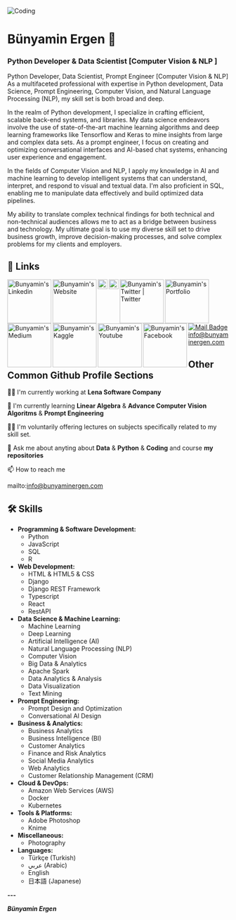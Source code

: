 ![Coding](https://github.com/bunyaminergen/bunyaminergen/blob/ef88835ff47f90ab7e7cd7c6d3192b8520b776df/img/coding.gif)

# Bünyamin Ergen 👋 
### Python Developer & Data Scientist [Computer Vision & NLP ]

Python Developer, Data Scientist, Prompt Engineer [Computer Vision & NLP]
As a multifaceted professional with expertise in Python development, Data Science, Prompt Engineering, Computer Vision, and Natural Language Processing (NLP), my skill set is both broad and deep.

In the realm of Python development, I specialize in crafting efficient, scalable back-end systems, and libraries. My data science endeavors involve the use of state-of-the-art machine learning algorithms and deep learning frameworks like Tensorflow and Keras to mine insights from large and complex data sets. As a prompt engineer, I focus on creating and optimizing conversational interfaces and AI-based chat systems, enhancing user experience and engagement.

In the fields of Computer Vision and NLP, I apply my knowledge in AI and machine learning to develop intelligent systems that can understand, interpret, and respond to visual and textual data. I'm also proficient in SQL, enabling me to manipulate data effectively and build optimized data pipelines.

My ability to translate complex technical findings for both technical and non-technical audiences allows me to act as a bridge between business and technology. My ultimate goal is to use my diverse skill set to drive business growth, improve decision-making processes, and solve complex problems for my clients and employers.

## 🔗 Links


<a href="https://www.linkedin.com/in/bunyaminergen/">
  <img align="left" alt="Bunyamin's Linkedin" width="100px" src="https://raw.githubusercontent.com/hussainweb/hussainweb/main/icons/linkedin.png" />
</a>

<a href="https://bunyaminergen.com/">
  <img align="left" alt="Bunyamin's Website" width="100px" src="https://img.shields.io/badge/-Website-green?style=flat-square&logo=google-chrome&logoColor=white&link=website-link&style=for-the-badge" />
</a>

<a href="https://www.instagram.com/bunyaminergen/">
  <img align="left" alt="Bunyamin's Instagram" width="22px" src="https://raw.githubusercontent.com/hussainweb/hussainweb/main/icons/instagram.png" />
 
 </a>
<a href="https://discord.gg/236223041086947338">
  <img align="left" alt="Bunyamin's Discord" width="22px" src="https://raw.githubusercontent.com/bunyaminergen/bunyaminergen/master/img/discord1.svg" />
</a>
<a href="https://twitter.com/bunyaminnergen">
  <img align="left" alt="Bunyamin's Twitter | Twitter" width="100px" src="https://raw.githubusercontent.com/hussainweb/hussainweb/main/icons/twitter.png" />
</a>

<a href="https://bunyaminergen.github.io/">
  <img align="left" alt="Bunyamin's Portfolio" width="100px" src="https://img.shields.io/badge/my_portfolio-000?style=for-the-badge&logo=ko-fi&logoColor=white" />
</a>

<a href="https://medium.com/@bunyaminergen">
  <img align="left" alt="Bunyamin's Medium" width="100px" src="https://img.shields.io/badge/-Medium-black?style=flat-square&logo=medium&logoColor=white&link=medium-link&style=for-the-badge" />
</a>

<a href="https://www.kaggle.com/bunyaminergen">
  <img align="left" alt="Bunyamin's Kaggle" width="100px" src="https://img.shields.io/badge/-Kaggle-blue?style=flat-square&logo=kaggle&logoColor=white&link=kaggle-link&style=for-the-badge" />
</a>

<a href="https://www.youtube.com/bunyaminergen">
  <img align="left" alt="Bunyamin's Youtube" width="100px" src="https://img.shields.io/badge/-YouTube-red?style=flat-square&logo=youtube&logoColor=white&link=youtube-link&style=for-the-badge&logoWidth=30" />
</a>

<a href="https://www.facebook.com/bunyaminnergen">
  <img align="left" alt="Bunyamin's Facebook" width="100px" src="https://img.shields.io/badge/-Facebook-blue?style=flat-square&logo=facebook&logoColor=white&link=facebook-link&style=for-the-badge&logoWidth=30&logoHeight=30" />
</a>




[![Mail Badge](https://img.shields.io/badge/-Mail-0078D4?style=flat-square&logo=microsoft-outlook&logoColor=white&link=mailto:mail-address&style=for-the-badge)](mailto:info@bunyaminergen.com) info@bunyaminergen.com

## Other Common Github Profile Sections
👩‍💻 I'm currently working at **Lena Software Company**

🧠 I'm currently learning **Linear Algebra** &  **Advance Computer Vision Algoritms** & **Prompt Engineering**

👨‍🏫 I'm voluntarily offering lectures on subjects specifically related to my skill set.

💬 Ask me about anyting about **Data** & **Python** & **Coding** and course **my repositories**

📫 How to reach me

mailto:info@bunyaminergen.com

## 🛠 Skills

- **Programming & Software Development:**
  - Python
  - JavaScript
  - SQL
  - R
- **Web Development:**
  - HTML & HTML5 & CSS
  - Django
  - Django REST Framework
  - Typescript
  - React
  - RestAPI
- **Data Science & Machine Learning:**
  - Machine Learning
  - Deep Learning
  - Artificial Intelligence (AI)
  - Natural Language Processing (NLP)
  - Computer Vision
  - Big Data & Analytics
  - Apache Spark
  - Data Analytics & Analysis
  - Data Visualization
  - Text Mining
- **Prompt Engineering:**
  - Prompt Design and Optimization
  - Conversational AI Design
- **Business & Analytics:**
   - Business Analytics
   - Business Intelligence (BI)
   - Customer Analytics
   - Finance and Risk Analytics
   - Social Media Analytics
   - Web Analytics
   - Customer Relationship Management (CRM)
- **Cloud & DevOps:**
   - Amazon Web Services (AWS)
   - Docker
   - Kubernetes
- **Tools & Platforms:**
   - Adobe Photoshop
   - Knime
- **Miscellaneous:**
   - Photography
- **Languages:**
  - Türkçe (Turkish)
  - عربي (Arabic)
  - English
  - 日本語 (Japanese)

**---**

**_Bünyamin Ergen_**
